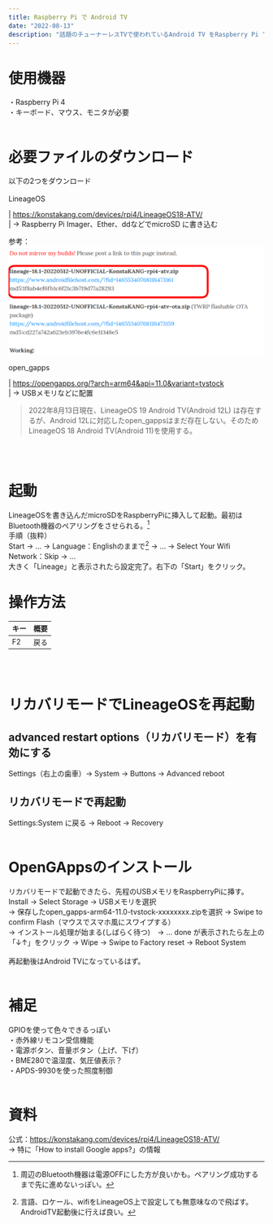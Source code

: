 ```yaml
---
title: Raspberry Pi で Android TV
date: "2022-08-13"
description: "話題のチューナーレスTVで使われているAndroid TV をRaspberry Pi で使う。"
---
```


# 使用機器
・Raspberry Pi 4<br>
・キーボード、マウス、モニタが必要<br>
<br>

# 必要ファイルのダウンロード
以下の2つをダウンロード<br/>
<br/>
LineageOS<br/>

|  https://konstakang.com/devices/rpi4/LineageOS18-ATV/<br/>
|  → Raspberry Pi Imager、Ether、ddなどでmicroSD に書き込む<br/>

参考：<br/>
![lieage osの場所の画像](where_lineage_os_is.png)
<br>

open_gapps<br/>

|  https://opengapps.org/?arch=arm64&api=11.0&variant=tvstock<br/>
|  → USBメモリなどに配置

>2022年8月13日現在、LineageOS 19 Android TV(Android 12L) は存在するが、Android 12Lに対応したopen_gappsはまだ存在しない。そのためLineageOS 18 Android TV(Android 11)を使用する。 
<br>
<br>

# 起動
LineageOSを書き込んだmicroSDをRaspberryPiに挿入して起動。最初はBluetooth機器のペアリングをさせられる。[^1]<br/>
手順（抜粋）<br/>
Start → ... → Language：Englishのままで[^2] → ... → Select Your Wifi Network：Skip → ...<br/>
大きく「Lineage」と表示されたら設定完了。右下の「Start」をクリック。<br/>

> [^1]:周辺のBluetooth機器は電源OFFにした方が良いかも。ペアリング成功するまで先に進めないっぽい。

> [^2]:言語、ロケール、wifiをLineageOS上で設定しても無意味なので飛ばす。AndroidTV起動後に行えば良い。


# 操作方法
|  キー  |  概要  |
| ---- | ---- |
|  F2  | 戻る |
<br>
<br>

# リカバリモードでLineageOSを再起動
## advanced restart options（リカバリモード）を有効にする<br>
Settings（右上の歯車）→  System →  Buttons →  Advanced reboot
## リカバリモードで再起動
Settings:System に戻る →  Reboot → Recovery
<br>
<br>

# OpenGAppsのインストール
リカバリモードで起動できたら、先程のUSBメモリをRaspberryPiに挿す。<br>
Install → Select Storage → USBメモリを選択<br>
→ 保存したopen_gapps-arm64-11.0-tvstock-xxxxxxxx.zipを選択 → Swipe to confirm Flash（マウスでスマホ風にスワイプする）<br>
→ インストール処理が始まる(しばらく待つ)　→ ... done が表示されたら左上の「↓↑」をクリック →  Wipe →  Swipe to Factory reset → Reboot System<br>
<br>
再起動後はAndroid TVになっているはず。
<br>
<br>

# 補足
GPIOを使って色々できるっぽい<br>
・赤外線リモコン受信機能<br>
・電源ボタン、音量ボタン（上げ、下げ）<br>
・BME280で温湿度、気圧値表示？<br>
・APDS-9930を使った照度制御<br>
<br>

# 資料
公式：https://konstakang.com/devices/rpi4/LineageOS18-ATV/<br>
→ 特に「How to install Google apps?」の情報
